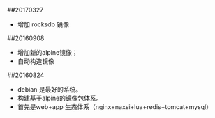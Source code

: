 ##20170327
-   增加 rocksdb 镜像

##20160908
-   增加新的alpine镜像；
-   自动构造镜像

##20160824
-    debian 是最好的系统。
-    构建基于alpine的镜像包体系。
-    首先是web+app 生态体系（nginx+naxsi+lua+redis+tomcat+mysql）
  